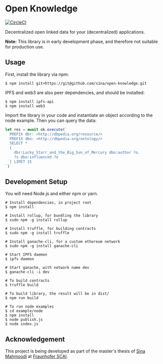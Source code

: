 Open Knowledge
==============

[![CircleCI](https://circleci.com/gh/s1na/open-knowledge.svg?style=svg)](https://circleci.com/gh/s1na/open-knowledge)

Decentralized open linked data for your (decentralized) applications.

**Note:** This library is in early development phase, and therefore not suitable for production use.

Usage
-----

First, install the library via npm:

```shell
$ npm install git+https://git@github.com/s1na/open-knowledge.git
```

IPFS and web3 are also peer dependencies, and should be installed:

```shell
$ npm install ipfs-api
$ npm install web3
```

Import the library in your code and instantiate an object according to the node example. Then
you can query the data:

```javascript
let res = await ok.execute(`
  PREFIX dbr: <http://dbpedia.org/resource/>
  PREFIX dbo: <http://dbpedia.org/ontology/>
  SELECT *
  {
    dbr:Lucky_Starr_and_the_Big_Sun_of_Mercury dbo:author ?o.
    ?s dbo:influenced ?o
  } LIMIT 15
`)
```

Development Setup
-----------------
You will need Node.js and either npm or yarn.

```shell
# Install dependencies, in project root
$ npm install

# Install rollup, for bundling the library
$ sudo npm -g install rollup

# Install truffle, for building contracts
$ sudo npm -g install truffle

# Install ganache-cli, for a custom ethereum network
$ sudo npm -g install ganache-cli

# Start IPFS daemon
$ ipfs daemon

# Start ganache, with network name dev
$ ganache-cli -i dev

# To build contracts
$ truffle build

# To build library, the result will be in dist/
$ npm run build

# To run node examples
$ cd example/node
$ npm install
$ node publish.js
$ node index.js
```

Acknowledgement
---------------

This project is being developed as part of the master's thesis of [Sina Mahmoodi](https://github.com/s1na) at [Fraunhofer SCAI](https://scai.fraunhofer.de).
